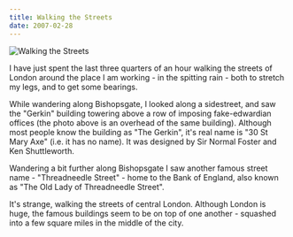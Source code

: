 ```yaml
---
title: Walking the Streets
date: 2007-02-28
---
```


![Walking the Streets](https://source.unsplash.com/-m88z7ily-w/1600x900)

I have just spent the last three quarters of an hour walking the streets of London around the place I am working - in the spitting rain - both to stretch my legs, and to get some bearings.

While wandering along Bishopsgate, I looked along a sidestreet, and saw the "Gerkin" building towering above a row of imposing fake-edwardian offices (the photo above is an overhead of the same building). Although most people know the building as "The Gerkin", it's real name is "30 St Mary Axe" (i.e. it has no name). It was designed by Sir Normal Foster and Ken Shuttleworth.

Wandering a bit further along Bishopsgate I saw another famous street name - "Threadneedle Street" - home to the Bank of England, also known as "The Old Lady of Threadneedle Street".

It's strange, walking the streets of central London. Although London is huge, the famous buildings seem to be on top of one another - squashed into a few square miles in the middle of the city.